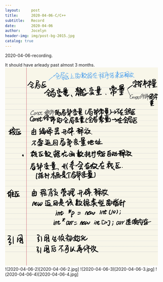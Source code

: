 ```yaml
---
layout:     post
title:      2020-04-06-C/C++
subtitle:   Record
date:       2020-04-06
author:     Jocelyn
header-img: img/post-bg-2015.jpg
catalog: true
---
```



2020-04-06-recording.

It should have arleady past almost 3 months.
![](../2020-04-06-start/2020-04-06-2.jpg)
!(2020-04-06-2)[2020-04-06-2.jpg]
!(2020-04-06-3)[2020-04-06-3.jpg]
!(2020-04-06-4)[2020-04-06-4.jpg]
